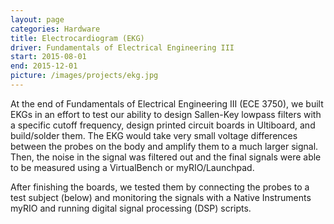 ```yaml
---
layout: page
categories: Hardware
title: Electrocardiogram (EKG)
driver: Fundamentals of Electrical Engineering III
start: 2015-08-01
end: 2015-12-01
picture: /images/projects/ekg.jpg
---
```


At the end of Fundamentals of Electrical Engineering III (ECE 3750), we built EKGs in an effort to test our ability to design Sallen-Key lowpass filters with a specific cutoff frequency, design printed circuit boards in Ultiboard, and build/solder them. The EKG would take very small voltage differences between the probes on the body and amplify them to a much larger signal. Then, the noise in the signal was filtered out and the final signals were able to be measured using a VirtualBench or myRIO/Launchpad.

After finishing the boards, we tested them by connecting the probes to a test subject (below) and monitoring the signals with a Native Instruments myRIO and running digital signal processing (DSP) scripts.
